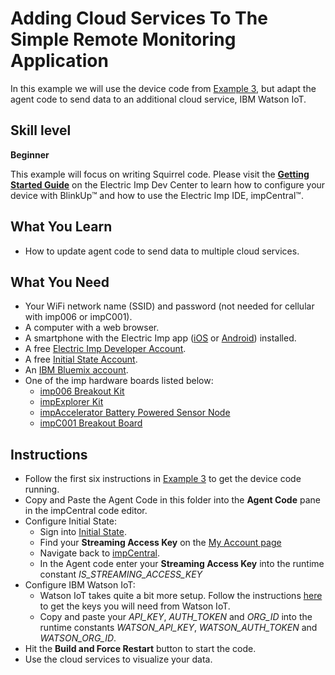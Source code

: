 # Adding Cloud Services To The Simple Remote Monitoring Application

In this example we will use the device code from [Example 3](../Ex3%20-%20Simple%20Remote%20Monitoring%20Application), but adapt the agent code to send data to an additional cloud service, IBM Watson IoT.

## Skill level

**Beginner**

This example will focus on writing Squirrel code. Please visit the [**Getting Started Guide**](https://developer.electricimp.com/gettingstarted) on the Electric Imp Dev Center to learn how to configure your device with BlinkUp™ and how to use the Electric Imp IDE, impCentral™.

## What You Learn

* How to update agent code to send data to multiple cloud services.

## What You Need

* Your WiFi network name (SSID) and password (not needed for cellular with imp006 or impC001).
* A computer with a web browser.
* A smartphone with the Electric Imp app ([iOS](https://itunes.apple.com/us/app/electric-imp/id547133856) or [Android](https://play.google.com/store/apps/details?id=com.electricimp.electricimp)) installed.
* A free [Electric Imp Developer Account](https://impcentral.electricimp.com/login).
* A free [Initial State Account](https://www.initialstate.com/).
* An [IBM Bluemix account](https://console.ng.bluemix.net/registration/).
* One of the imp hardware boards listed below:
    * [imp006 Breakout Kit](https://store.electricimp.com/collections/breakout-boards/products/imp006-cellular-and-wifi-breakout-board-kit?variant=30294487924759)
    * [impExplorer Kit](https://store.electricimp.com/collections/featured-products/products/impexplorer-developer-kit?variant=31118866130)
    * [impAccelerator Battery Powered Sensor Node](https://developer.electricimp.com/hardware/resources/reference-designs/sensornode)
    * [impC001 Breakout Board](https://developer.electricimp.com/hardware/resources/reference-designs/impc001breakout)

## Instructions

* Follow the first six instructions in [Example 3](../Ex3%20-%20Simple%20Remote%20Monitoring%20Application) to get the device code running.
* Copy and Paste the Agent Code in this folder into the **Agent Code** pane in the impCentral code editor.
* Configure Initial State:
    * Sign into [Initial State](https://app.initialstate.com/#/login/account).
    * Find your **Streaming Access Key** on the [My Account page](https://app.initialstate.com/#/account)
    * Navigate back to [impCentral](https://impcentral.electricimp.com/).
    * In the Agent code enter your **Streaming Access Key** into the runtime constant *IS_STREAMING_ACCESS_KEY*
* Configure IBM Watson IoT:
    * Watson IoT takes quite a bit more setup. Follow the instructions [here](https://developer.ibm.com/recipes/tutorials/electric-imp-smart-refrigerator-2/) to get the keys you will need from Watson IoT.
    * Copy and paste your *API_KEY*, *AUTH_TOKEN* and *ORG_ID* into the runtime constants *WATSON_API_KEY*, *WATSON_AUTH_TOKEN* and *WATSON_ORG_ID*.
* Hit the **Build and Force Restart** button to start the code.
* Use the cloud services to visualize your data.
